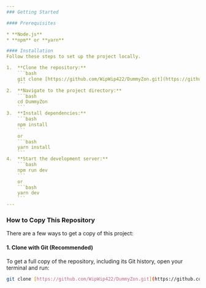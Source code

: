 ```yaml
---
### Getting Started

#### Prerequisites

* **Node.js**
* **npm** or **yarn**

#### Installation
Follow these steps to set up the project locally.

1.  **Clone the repository:**
    ```bash
    git clone [https://github.com/WipWip422/DummyZon.git](https://github.com/WipWip422/DummyZon.git)
    ```
2.  **Navigate to the project directory:**
    ```bash
    cd DummyZon
    ```
3.  **Install dependencies:**
    ```bash
    npm install
    ```
    or
    ```bash
    yarn install
    ```
4.  **Start the development server:**
    ```bash
    npm run dev
    ```
    or
    ```bash
    yarn dev
    ```
---
```

### How to Copy This Repository

There are a few ways to get a copy of this project:

#### 1. Clone with Git (Recommended)
To get a full copy of the repository, including its Git history, open your terminal and run:

```bash
git clone [https://github.com/WipWip422/DummyZon.git](https://github.com/WipWip422/DummyZon.git)
